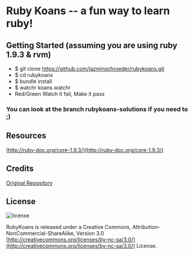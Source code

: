 # Ruby Koans -- a fun way to learn ruby!

## Getting Started (assuming you are using ruby 1.9.3 & rvm)

* $ git clone https://github.com/jazminschroeder/rubykoans.git
* $ cd rubykoans 
* $ bundle install
* $ watchr koans.watchr
* Red/Green Watch it fail, Make it pass

### You can look at the branch rubykoans-solutions if you need to ;)

## Resources
[http://ruby-doc.org/core-1.9.3/](http://ruby-doc.org/core-1.9.3/)

## Credits
[Original Repository](https://github.com/edgecase/ruby_koans)

## License
![license](http://i.creativecommons.org/l/by-nc-sa/3.0/88x31.png)


RubyKoans is released under a Creative Commons,
Attribution-NonCommercial-ShareAlike, Version 3.0
[http://creativecommons.org/licenses/by-nc-sa/3.0/](http://creativecommons.org/licenses/by-nc-sa/3.0/) License.